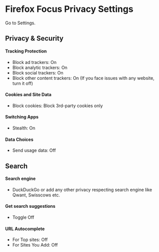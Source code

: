 # Firefox Focus Privacy Settings

Go to Settings.



## Privacy & Security

#### Tracking Protection
- Block ad trackers: On
- Block analytic trackers: On
- Block social trackers: On
- Block other content trackers: On (If you face issues with any website, turn it off)

#### Cookies and Site Data
- Block cookies: Block 3rd-party cookies only

#### Switching Apps
- Stealth: On

#### Data Choices
- Send usage data: Off



## Search

#### Search engine
- DuckDuckGo or add any other privacy respecting search engine like Qwant, Swisscows etc.

#### Get search suggestions
- Toggle Off

#### URL Autocomplete
- For Top sites: Off
- For Sites You Add: Off
